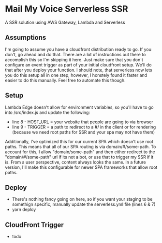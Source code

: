 # Mail My Voice Serverless SSR

A SSR solution using AWS Gateway, Lambda and Serverless

## Assumptions

I'm going to assume you have a cloudfront distribution ready to go. If you don't, go ahead and do that. There are a lot of instructions out there to accomplish this so I'm skipping it here. Just make sure that you don't configure an event trigger as part of your initial cloudfront setup. We'll do that after you deploy your function. I should note, that serverless now lets you do this setup all in one step; however, I honstely found it faster and easier to do this manually. Feel free to automate this though.

## Setup

Lambda Edge doesn't allow for environment variables, so you'll have to go into /src/index.js and update the following:

* line 8 - HOST_URL = your website that people are going to via browser
* line 9 - TRIGGER = a path to redirect to a #/ in the client or for rendering (because we need root paths for SSR and your spa may not have them)

Additionally, I've optimized this for our current SPA which doesn't use root paths. This means that all of our SPA routing is via domain/#/some-path. To account for this, I allow "domain/some-path" and then either redirect to the "domain/#/some-path" url if its not a bot, or use that to trigger my SSR if it is. From a user perspective, content always looks the same. In a future version, I'll make this configurable for newer SPA frameworks that allow root paths.

## Deploy

* There's nothing fancy going on here, so if you want your staging to be somethign specific, manually update the serverless.yml file (lines 6 & 7)
* yarn deploy

## CloudFront Trigger

* todo